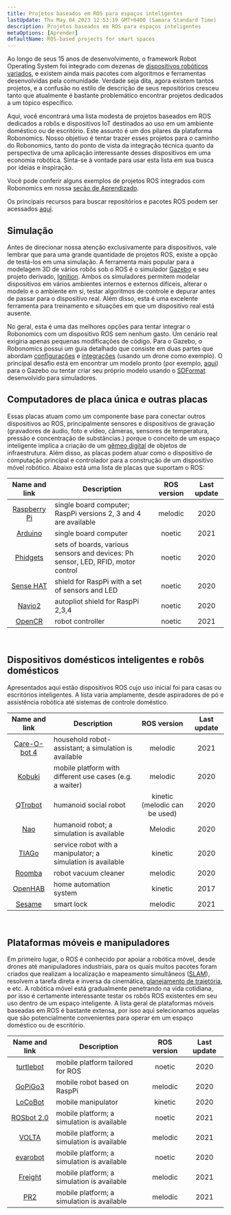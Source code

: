 ```yaml
---
title: Projetos baseados em ROS para espaços inteligentes
lastUpdate: Thu May 04 2023 12:53:19 GMT+0400 (Samara Standard Time)
description: Projetos baseados em ROS para espaços inteligentes
metaOptions: [Aprender]
defaultName: ROS-based projects for smart spaces
---
```


Ao longo de seus 15 anos de desenvolvimento, o framework Robot Operating System foi integrado com dezenas de [dispositivos robóticos variados](https://robots.ros.org/), e existem ainda mais pacotes com algoritmos e ferramentas desenvolvidas pela comunidade. Verdade seja dita, agora existem tantos projetos, e a confusão no estilo de descrição de seus repositórios cresceu tanto que atualmente é bastante problemático encontrar projetos dedicados a um tópico específico. 

Aqui, você encontrará uma lista modesta de projetos baseados em ROS dedicados a robôs e dispositivos IoT destinados ao uso em um ambiente doméstico ou de escritório. Este assunto é um dos pilares da plataforma Robonomics. Nosso objetivo é tentar trazer esses projetos para o caminho do Robonomics, tanto do ponto de vista da integração técnica quanto da perspectiva de uma aplicação interessante desses dispositivos em uma economia robótica. Sinta-se à vontade para usar esta lista em sua busca por ideias e inspiração.

Você pode conferir alguns exemplos de projetos ROS integrados com Robonomics em nossa [seção de Aprendizado](/learn).

<!-- Atualmente (**Abril de 2021**), o Robonomics está orientado para as versões ROS **Melodic** e **Noetic**. Versões mais antigas também podem funcionar, mas pode ser necessário trabalho adicional de integração. No futuro, o suporte para a versão 2 do ROS será adicionado. -->

Os principais recursos para buscar repositórios e pacotes ROS podem ser acessados [aqui](https://index.ros.org/).

## Simulação

Antes de direcionar nossa atenção exclusivamente para dispositivos, vale lembrar que para uma grande quantidade de projetos ROS, existe a opção de testá-los em uma simulação. A ferramenta mais popular para a modelagem 3D de vários robôs sob o ROS é o simulador [Gazebo](http://gazebosim.org/) e seu projeto derivado, [Ignition](https://index.ros.org/r/ros_ign/). Ambos os simuladores permitem modelar dispositivos em vários ambientes internos e externos difíceis, alterar o modelo e o ambiente em si, testar algoritmos de controle e depurar antes de passar para o dispositivo real. Além disso, esta é uma excelente ferramenta para treinamento e situações em que um dispositivo real está ausente.

No geral, esta é uma das melhores opções para tentar integrar o Robonomics com um dispositivo ROS sem nenhum gasto. Um cenário real exigiria apenas pequenas modificações de código. Para o Gazebo, o Robonomics possui um guia detalhado que consiste em duas partes que abordam [configurações](https://wiki.robonomics.network/docs/en/connect-any-ros-compatible-robot-under-robonomics-parachain-control-1/) e [integrações](https://wiki.robonomics.network/docs/en/connect-any-ros-compatible-robot-under-robonomics-parachain-control-2/) (usando um drone como exemplo). O principal desafio está em encontrar um modelo pronto (por exemplo, [aqui](https://github.com/osrf/gazebo_models)) para o Gazebo ou tentar criar seu próprio modelo usando o [SDFormat](http://sdformat.org/) desenvolvido para simuladores. 

## Computadores de placa única e outras placas

Essas placas atuam como um componente base para conectar outros dispositivos ao ROS, principalmente sensores e dispositivos de gravação (gravadores de áudio, foto e vídeo, câmeras, sensores de temperatura, pressão e concentração de substâncias.) porque o conceito de um espaço inteligente implica a criação de um [gêmeo digital](https://gateway.pinata.cloud/ipfs/QmNNdLG3vuTsJtZtNByWaDTKRYPcBZSZcsJ1FY6rTYCixQ/Robonomics_keypoint_March_2021.pdf) de objetos de infraestrutura. Além disso, as placas podem atuar como o dispositivo de computação principal e controlador para a construção de um dispositivo móvel robótico. Abaixo está uma lista de placas que suportam o ROS:

| Name and link                                                                                         |                                    Description                                  | ROS version | Last update |
|:-----------------------------------------------------------------------------------------------------:|---------------------------------------------------------------------------------|:-----------:|:-----------:|
|  [Raspberry Pi](http://wiki.ros.org/ROSberryPi/Installing%20ROS%20Melodic%20on%20the%20Raspberry%20Pi)| single board computer; RaspPi versions 2, 3 and 4 are available                 |   melodic   |     2020    |
|    [Arduino](http://wiki.ros.org/rosserial_arduino)                                                   | single board computer                                                           |    noetic   |     2021    |
|    [Phidgets](http://wiki.ros.org/phidgets)                                                           | sets of boards, various sensors and devices: Ph sensor, LED, RFID, motor control|    noetic   |     2020    |
|   [Sense HAT](https://wiki.ros.org/sensehat_ros)                                                      | shield for RaspPi with a set of sensors and LED                                 |    noetic   |     2020    |
|     [Navio2](https://navio2.emlid.com/)                                                               | autopliot shield for RaspPi 2,3,4                                               |    noetic   |     2020    |
|     [OpenCR](http://wiki.ros.org/opencr)                                                              | robot controller                                                                |    noetic   |     2021    |

<br/>

## Dispositivos domésticos inteligentes e robôs domésticos

Apresentados aqui estão dispositivos ROS cujo uso inicial foi para casas ou escritórios inteligentes. A lista varia amplamente, desde aspiradores de pó e assistência robótica até sistemas de controle doméstico.

| Name and link                                             | Description                                                 |          ROS version          | Last update |
|:---------------------------------------------------------:|-------------------------------------------------------------|:-----------------------------:|:-----------:|
|  [Care-O-bot 4](http://wiki.ros.org/care-o-bot)           | household robot-assistant; a simulation is available        |            melodic            |     2021    |
|     [Kobuki](http://wiki.ros.org/kobuki)                  | mobile platform with different use cases (e.g. a waiter)    |            melodic            |     2020    |
|    [QTrobot](http://wiki.ros.org/Robots/qtrobot)          | humanoid social robot                                       | kinetic (melodic can be used) |     2020    |
|      [Nao](http://wiki.ros.org/nao)                       | humanoid robot; a simulation is available                   |            Melodic            |     2020    |
|     [TIAGo](http://wiki.ros.org/Robots/TIAGo)             | service robot with a manipulator; a simulation is available |            kinetic            |     2020    |
|     [Roomba](https://github.com/AutonomyLab/create_robot) | robot vacuum cleaner                                        |            melodic            |     2020    |
|    [OpenHAB](http://wiki.ros.org/iot_bridge)              | home automation system                                      |            kinetic            |     2017    |
|     [Sesame](https://index.ros.org/p/sesame_ros/)         | smart lock                                                  |            melodic            |     2021    |

<br/>

## Plataformas móveis e manipuladores

Em primeiro lugar, o ROS é conhecido por apoiar a robótica móvel, desde drones até manipuladores industriais, para os quais muitos pacotes foram criados que realizam a localização e mapeamento simultâneos ([SLAM](http://wiki.ros.org/rtabmap_ros)), resolvem a tarefa direta e inversa da cinemática, [planejamento de trajetória](https://moveit.ros.org/), e etc. A robótica móvel está gradualmente penetrando na vida cotidiana, por isso é certamente interessante testar os robôs ROS existentes em seu uso dentro de um espaço inteligente. A lista geral de plataformas móveis baseadas em ROS é bastante extensa, por isso aqui selecionamos aquelas que são potencialmente convenientes para operar em um espaço doméstico ou de escritório. 

| Name and link                                             | Description                                | ROS version | Last update |
|:---------------------------------------------------------:|--------------------------------------------|:-----------:|:-----------:|
|   [turtlebot](http://wiki.ros.org/turtlebot3)             | mobile platform tailored for ROS           |    noetic   |     2020    |
|    [GoPiGo3](http://wiki.ros.org/Robots/gopigo3)          | mobile robot based on RaspPi               |   melodic   |     2020    |
|    [LoCoBot](http://wiki.ros.org/locobot)                 | mobile manipulator                         |   kinetic   |     2020    |
|   [ROSbot 2.0](http://wiki.ros.org/Robots/ROSbot-2.0)     | mobile platform; a simulation is available |    noetic   |     2021    |
|     [VOLTA](http://wiki.ros.org/Robots/Volta)             | mobile platform; a simulation is available |   melodic   |     2021    |
|    [evarobot](http://wiki.ros.org/Robots/evarobot)        | mobile platform; a simulation is available |    noetic   |     2020    |
|    [Freight](http://wiki.ros.org/Robots/freight)          | mobile platform; a simulation is available |   melodic   |     2021    |
|      [PR2](http://wiki.ros.org/Robots/PR2)                | mobile platform; a simulation is available |   melodic   |     2021    |